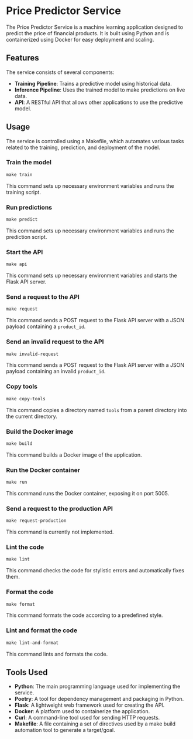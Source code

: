 # Price Predictor Service

The Price Predictor Service is a machine learning application designed to predict the price of financial products. It is built using Python and is containerized using Docker for easy deployment and scaling.

## Features

The service consists of several components:

- **Training Pipeline**: Trains a predictive model using historical data.
- **Inference Pipeline**: Uses the trained model to make predictions on live data.
- **API**: A RESTful API that allows other applications to use the predictive model.

## Usage

The service is controlled using a Makefile, which automates various tasks related to the training, prediction, and deployment of the model.

### Train the model

```makefile
make train
```

This command sets up necessary environment variables and runs the training script.

### Run predictions

```makefile
make predict
```

This command sets up necessary environment variables and runs the prediction script.

### Start the API

```makefile
make api
```

This command sets up necessary environment variables and starts the Flask API server.

### Send a request to the API

```makefile
make request
```

This command sends a POST request to the Flask API server with a JSON payload containing a `product_id`.

### Send an invalid request to the API

```makefile
make invalid-request
```

This command sends a POST request to the Flask API server with a JSON payload containing an invalid `product_id`.

### Copy tools

```makefile
make copy-tools
```

This command copies a directory named `tools` from a parent directory into the current directory.

### Build the Docker image

```makefile
make build
```

This command builds a Docker image of the application.

### Run the Docker container

```makefile
make run
```

This command runs the Docker container, exposing it on port 5005.

### Send a request to the production API

```makefile
make request-production
```

This command is currently not implemented.

### Lint the code

```makefile
make lint
```

This command checks the code for stylistic errors and automatically fixes them.

### Format the code

```makefile
make format
```

This command formats the code according to a predefined style.

### Lint and format the code

```makefile
make lint-and-format
```

This command lints and formats the code.

## Tools Used

- **Python**: The main programming language used for implementing the service.
- **Poetry**: A tool for dependency management and packaging in Python.
- **Flask**: A lightweight web framework used for creating the API.
- **Docker**: A platform used to containerize the application.
- **Curl**: A command-line tool used for sending HTTP requests.
- **Makefile**: A file containing a set of directives used by a make build automation tool to generate a target/goal.